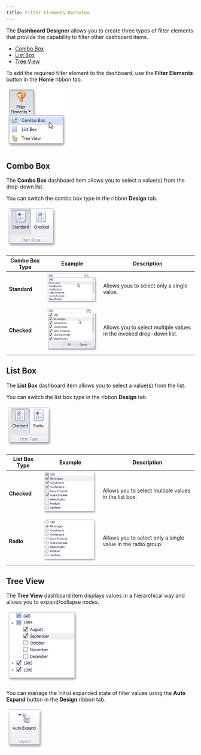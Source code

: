 ```yaml
---
title: Filter Elements Overview
---
```

The **Dashboard Designer** allows you to create three types of filter elements that provide the capability to filter other dashboard items.
* [Combo Box](#combo-box)
* [List Box](#list-box)
* [Tree View](#tree-view)

To add the required filter element to the dashboard, use the **Filter Elements** button in the **Home** ribbon tab.

![FilterElements_Ribbon](../../../../images/Img24808.png)

## <a name="combo-box"/>Combo Box
The **Combo Box** dashboard item allows you to select a value(s) from the drop-down list.

You can switch the combo box type in the ribbon **Design** tab.

![ComboboxTypes_Ribbon](../../../../images/Img24836.png)

| Combo Box Type | Example | Description |
|---|---|---|
| **Standard** | ![Combobox_Standard](../../../../images/Img24834.png) | Allows yous to select only a single value. |
| **Checked** | ![Combobox_Checked](../../../../images/Img24835.png) | Allows you to select multiple values in the invoked drop-down list. |

## <a name="list-box"/>List Box
The **List Box** dashboard item allows you to select a value(s) from the list.

You can switch the list box type in the ribbon **Design** tab.

![ListboxTypes_Ribbon](../../../../images/Img24837.png)

| List  Box Type | Example | Description |
|---|---|---|
| **Checked** | ![Listbox_Checked](../../../../images/Img24840.png) | Allows you to select multiple values in the list box. |
| **Radio** | ![Listbox_Radio](../../../../images/Img24841.png) | Allows you to select only a single value in the radio group. |

## <a name="tree-view"/>Tree View
The **Tree View** dashboard item displays values in a hierarchical way and allows you to expand/collapse nodes.

![Treeview_Checked](../../../../images/Img24843.png)

You can manage the initial expanded state of filter values using the **Auto Expand** button in the **Design** ribbon tab.

![Treeview_AutoExpand](../../../../images/Img24844.png)
